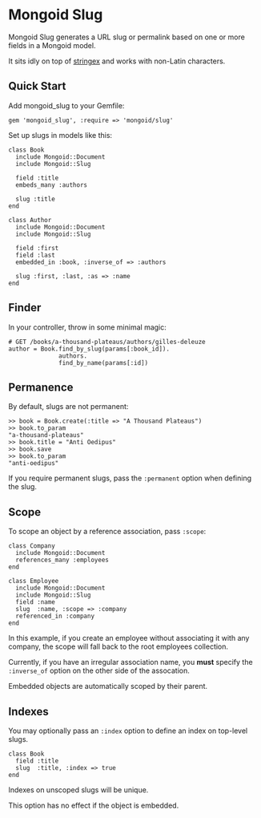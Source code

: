 Mongoid Slug
============

Mongoid Slug generates a URL slug or permalink based on one or more
fields in a Mongoid model.

It sits idly on top of [stringex](https://github.com/rsl/stringex) and
works with non-Latin characters.

Quick Start
-----------

Add mongoid_slug to your Gemfile:

    gem 'mongoid_slug', :require => 'mongoid/slug'

Set up slugs in models like this:

    class Book
      include Mongoid::Document
      include Mongoid::Slug

      field :title
      embeds_many :authors

      slug :title
    end

    class Author
      include Mongoid::Document
      include Mongoid::Slug

      field :first
      field :last
      embedded_in :book, :inverse_of => :authors

      slug :first, :last, :as => :name
    end

Finder
------

In your controller, throw in some minimal magic:

    # GET /books/a-thousand-plateaus/authors/gilles-deleuze
    author = Book.find_by_slug(params[:book_id]).
                  authors.
                  find_by_name(params[:id])

Permanence
----------

By default, slugs are not permanent:

    >> book = Book.create(:title => "A Thousand Plateaus")
    >> book.to_param
    "a-thousand-plateaus"
    >> book.title = "Anti Oedipus"
    >> book.save
    >> book.to_param
    "anti-oedipus"

If you require permanent slugs, pass the `:permanent` option when
defining the slug.

Scope
-----

To scope an object by a reference association, pass `:scope`:

    class Company
      include Mongoid::Document
      references_many :employees
    end

    class Employee
      include Mongoid::Document
      include Mongoid::Slug
      field :name
      slug  :name, :scope => :company
      referenced_in :company
    end

In this example, if you create an employee without associating it with
any company, the scope will fall back to the root employees collection.

Currently, if you have an irregular association name, you **must**
specify the `:inverse_of` option on the other side of the assocation.

Embedded objects are automatically scoped by their parent.

Indexes
-------

You may optionally pass an `:index` option to define an index on top-level
slugs.

    class Book
      field :title
      slug  :title, :index => true
    end

Indexes on unscoped slugs will be unique.

This option has no effect if the object is embedded.
